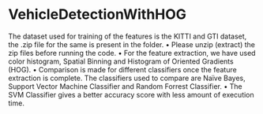 # VehicleDetectionWithHOG

The dataset used for training of the features is the KITTI and GTI dataset, the .zip file for the
same is present in the folder.
• Please unzip (extract) the zip files before running the code.
• For the feature extraction, we have used color histogram, Spatial Binning and Histogram of
Oriented Gradients (HOG).
• Comparison is made for different classifiers once the feature extraction is complete. The
classifiers used to compare are Naïve Bayes, Support Vector Machine Classifier and Random
Forrest Classifier.
• The SVM Classifier gives a better accuracy score with less amount of execution time.
